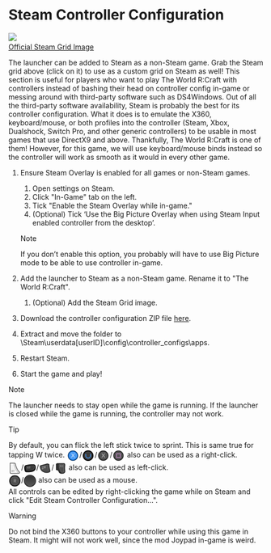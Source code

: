 # Steam Controller Configuration

![](https://i.imgur.com/Kwm3HEk.png)<br>
[Official Steam Grid Image](https://imgur.com/Kwm3HEk)

The launcher can be added to Steam as a non-Steam game. Grab the Steam grid above (click on it) to use as a custom grid on Steam as well! This section is useful for players who want to play The World R:Craft with controllers instead of bashing their head on controller config in-game or messing around with third-party software such as DS4Windows. Out of all the third-party software availability, Steam is probably the best for its controller configuration. What it does is to emulate the X360, keyboard/mouse, or both profiles into the controller (Steam, Xbox, Dualshock, Switch Pro, and other generic controllers) to be usable in most games that use DirectX9 and above. Thankfully, The World R:Craft is one of them! However, for this game, we will use keyboard/mouse binds instead so the controller will work as smooth as it would in every other game.

1. Ensure Steam Overlay is enabled for all games or non-Steam games.
	1. Open settings on Steam.
	2. Click "In-Game" tab on the left.
	3. Tick "Enable the Steam Overlay while in-game."
	4. (Optional) Tick ‘Use the Big Picture Overlay when using Steam Input enabled controller from the desktop’.
	
	> [!NOTE]
	> If you don’t enable this option, you probably will have to use Big Picture mode to be able to use controller in-game.
	
2. Add the launcher to Steam as a non-Steam game. Rename it to "The World R:Craft".
	1. (Optional) Add the Steam Grid image.
	
3. Download the controller configuration ZIP file [here](https://mega.nz/#!axozQALZ!VMkbhUfncqmgUO7xoBgBG6DUUm-0mdtHh1BkwBCN-Uo).
4. Extract and move the folder to \Steam\userdata\[userID]\config\controller_configs\apps\.
5. Restart Steam.
6. Start the game and play!

> [!NOTE]
> The launcher needs to stay open while the game is running. If the launcher is closed while the game is running, the controller may not work.

> [!TIP]
> By default, you can flick the left stick twice to sprint. This is same true for tapping W twice.
> <img height="25" style="vertical-align:middle" src="img/controls/x360/360_X.png">/<img height="25" style="vertical-align:middle" src="img/controls/ouya/Ouya_U.png">/<img height="25" style="vertical-align:middle" src="img/controls/switch/Switch_X.png">/<img height="25" style="vertical-align:middle" src="img/controls/ps4/PS4_Square.png"> also can be used as a right-click.<br>
> <img height="25" style="vertical-align:middle" src="img/controls/x360/360_RT.png">/<img height="25" style="vertical-align:middle" src="img/controls/ouya/Ouya_R2.png">/<img height="25" style="vertical-align:middle" src="img/controls/switch/Switch_RT.png">/<img height="25" style="vertical-align:middle" src="img/controls/ps4/PS4_R2.png"> also can be used as left-click.<br>
> <img height="25" style="vertical-align:middle" src="img/controls/x360/360_Right_Stick.png">/<img height="25" style="vertical-align:middle" src="img/controls/steam/Steam_Right_Track.png"> also can be used as a mouse.<br>
> All controls can be edited by right-clicking the game while on Steam and click "Edit Steam Controller Configuration...".

> [!WARNING]
> Do not bind the X360 buttons to your controller while using this game in Steam. It might will not work well, since the mod Joypad in-game is weird.